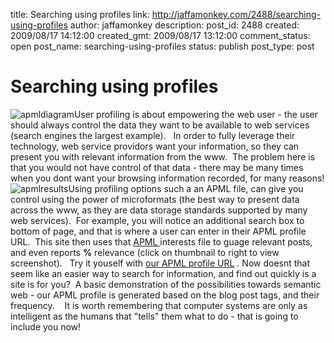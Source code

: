 title: Searching using profiles
link: http://jaffamonkey.com/2488/searching-using-profiles
author: jaffamonkey
description: 
post_id: 2488
created: 2009/08/17 14:12:00
created_gmt: 2009/08/17 13:12:00
comment_status: open
post_name: searching-using-profiles
status: publish
post_type: post

<!--<a href="http://blog.jaffamonkey.com/files/2009/08/apmldiagram.png"><img class="alignleft size-thumbnail wp-image-2489" src="http://blog.jaffamonkey.com/files/2009/08/apmldiagram-134x150.png" alt="apmldiagram" width="134" height="150" /></a>User profiling is about empowering the web user - the user should always control the data they want to be availables to web services (search engines the largets example).   In order to fully leverage their technology, web service providors want your information, so they can present you with relevant information from the www.  The problem here is that you would not have control of that data - there may be many times when you dont want your browsing information recorded, for many reasons!-->

# Searching using profiles

![apmldiagram](http://blog.jaffamonkey.com/files/2009/08/apmldiagram-134x150.png)User profiling is about empowering the web user - the user should always control the data they want to be available to web services (search engines the largest example).   In order to fully leverage their technology, web service providors want your information, so they can present you with relevant information from the www.  The problem here is that you would not have control of that data - there may be many times when you dont want your browsing information recorded, for many reasons! ![apmlresults](http://blog.jaffamonkey.com/files/2009/08/apmlresults-150x101.png)Using profiling options such a an APML file, can give you control using the power of microformats (the best way to present data across the www, as they are data storage standards supported by many web services).  For example, you will notice an additional search box to bottom of page, and that is where a user can enter in their APML profile URL.  This site then uses that [APML ](http://groups.google.com/group/apml-public/web/apml-faq) interests file to guage relevant posts, and even reports **%** relevance (click on thumbnail to right to view screenshot).   Try it youself with [our APML profile URL](http://blog.jaffamonkey.com/) _._ Now doesnt that seem like an easier way to search for information, and find out quickly is a site is for you?  A basic demonstration of the possibilities towards semantic web - our APML profile is generated based on the blog post tags, and their frequency.    It is worth remembering that computer systems are only as intelligent as the humans that "tells" them what to do - that is going to include you now!